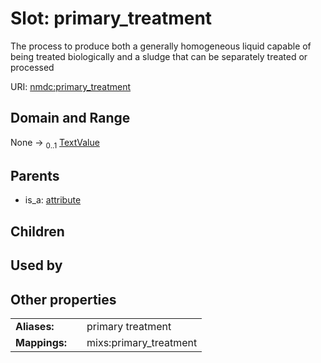 
# Slot: primary_treatment


The process to produce both a generally homogeneous liquid capable of being treated biologically and a sludge that can be separately treated or processed

URI: [nmdc:primary_treatment](https://microbiomedata/meta/primary_treatment)


## Domain and Range

None &#8594;  <sub>0..1</sub> [TextValue](TextValue.md)

## Parents

 *  is_a: [attribute](attribute.md)

## Children


## Used by


## Other properties

|  |  |  |
| --- | --- | --- |
| **Aliases:** | | primary treatment |
| **Mappings:** | | mixs:primary_treatment |


